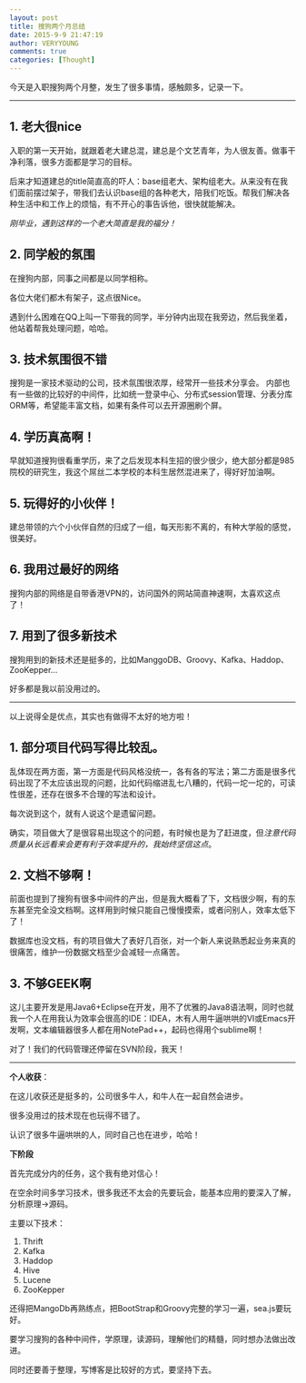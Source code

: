```yaml
---
layout: post
title: 搜狗两个月总结
date: 2015-9-9 21:47:19
author: VERYYOUNG
comments: true
categories: [Thought]
---
```


今天是入职搜狗两个月整，发生了很多事情，感触颇多，记录一下。

<!-- more -->

----------

## 1. 老大很nice
入职的第一天开始，就跟着老大建总混，建总是个文艺青年，为人很友善。做事干净利落，很多方面都是学习的目标。

后来才知道建总的title简直高的吓人：base组老大、架构组老大。从来没有在我们面前摆过架子，带我们去认识base组的各种老大，陪我们吃饭。帮我们解决各种生活中和工作上的烦恼，有不开心的事告诉他，很快就能解决。

*刚毕业，遇到这样的一个老大简直是我的福分！*

## 2. 同学般的氛围
在搜狗内部，同事之间都是以同学相称。

各位大佬们都木有架子，这点很Nice。

遇到什么困难在QQ上叫一下带我的同学，半分钟内出现在我旁边，然后我坐着，他站着帮我处理问题，哈哈。

## 3. 技术氛围很不错
搜狗是一家技术驱动的公司，技术氛围很浓厚，经常开一些技术分享会。
内部也有一些做的比较好的中间件，比如统一登录中心、分布式session管理、分表分库ORM等，希望能丰富文档，如果有条件可以去开源圈刷个屏。

## 4. 学历真高啊！
早就知道搜狗很看重学历，来了之后发现本科生招的很少很少，绝大部分都是985院校的研究生，我这个屌丝二本学校的本科生居然混进来了，得好好加油啊。

## 5. 玩得好的小伙伴！
建总带领的六个小伙伴自然的归成了一组，每天形影不离的，有种大学般的感觉，很美好。

## 6. 我用过最好的网络
搜狗内部的网络是自带香港VPN的，访问国外的网站简直神速啊，太喜欢这点了！

## 7. 用到了很多新技术
搜狗用到的新技术还是挺多的，比如ManggoDB、Groovy、Kafka、Haddop、ZooKepper...

好多都是我以前没用过的。


----------


以上说得全是优点，其实也有做得不太好的地方啦！

## 1. 部分项目代码写得比较乱。
乱体现在两方面，第一方面是代码风格没统一，各有各的写法；第二方面是很多代码出现了不太应该出现的问题，比如代码缩进乱七八糟的，代码一坨一坨的，可读性很差，还存在很多不合理的写法和设计。

每次说到这个，就有人说这个是遗留问题。

确实，项目做大了是很容易出现这个的问题，有时候也是为了赶进度，但*注意代码质量从长远看来会更有利于效率提升的，我始终坚信这点*。

## 2. 文档不够啊！
前面也提到了搜狗有很多中间件的产出，但是我大概看了下，文档很少啊，有的东东甚至完全没文档啊。这样用到时候只能自己慢慢摸索，或者问别人，效率太低下了！

数据库也没文档，有的项目做大了表好几百张，对一个新人来说熟悉起业务来真的很痛苦，维护一份数据文档至少会减轻一点痛苦。

## 3. 不够GEEK啊
这儿主要开发是用Java6+Eclipse在开发，用不了优雅的Java8语法啊，同时也就我一个人在用我认为效率会很高的IDE：IDEA，木有人用牛逼哄哄的VI或Emacs开发啊，文本编辑器很多人都在用NotePad++，起码也得用个sublime啊！

对了！我们的代码管理还停留在SVN阶段，我天！


----------


**个人收获**：

在这儿收获还是挺多的，公司很多牛人，和牛人在一起自然会进步。

很多没用过的技术现在也玩得不错了。

认识了很多牛逼哄哄的人，同时自己也在进步，哈哈！


**下阶段**

首先完成分内的任务，这个我有绝对信心！

在空余时间多学习技术，很多我还不太会的先要玩会，能基本应用的要深入了解，分析原理->源码。

主要以下技术：

1. Thrift
2. Kafka
3. Haddop
4. Hive
5. Lucene
6. ZooKepper

还得把MangoDb再熟练点，把BootStrap和Groovy完整的学习一遍，sea.js要玩好。


要学习搜狗的各种中间件，学原理，读源码，理解他们的精髓，同时想办法做出改进。

同时还要善于整理，写博客是比较好的方式，要坚持下去。









